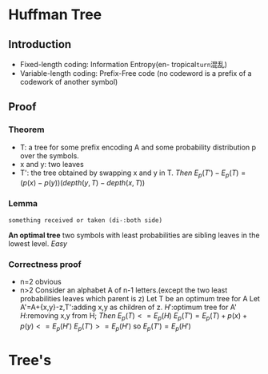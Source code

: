 # Huffman Tree
## Introduction
- Fixed-length coding: Information Entropy(en- tropical`turn`混乱)
- Variable-length coding: Prefix-Free code (no codeword is a prefix of a codework of another symbol)
## Proof
### Theorem
- T: a tree for some prefix encoding A and some probability distribution p over the symbols.
- x and y: two leaves
- T': the tree obtained by swapping x and y in T.
*Then*
$E_p(T')-E_p(T)=(p(x)-p(y))(depth(y,T)-depth(x,T))$


### Lemma
`something received or taken (di-:both side)`

**An optimal tree**
two symbols with least probabilities are sibling leaves in the lowest level.
*Easy*
### Correctness proof
- n=2 obvious
- n>2
Consider an alphabet A of n-1 letters.(except the two least probabilities leaves which parent is z) 
Let T be an optimum tree for A
Let A'=A+{x,y}-z,T':adding x,y as children of z.
$H'$:optimum tree for A' 
$H$:removing x,y from H;
*Then*
$E_p(T)<=E_p(H)$
$E_p(T')=E_p(T)+p(x)+p(y)<=E_p(H')$
$E_p(T')>=E_p(H')$
so $E_p(T')=E_p(H')$
# Tree's